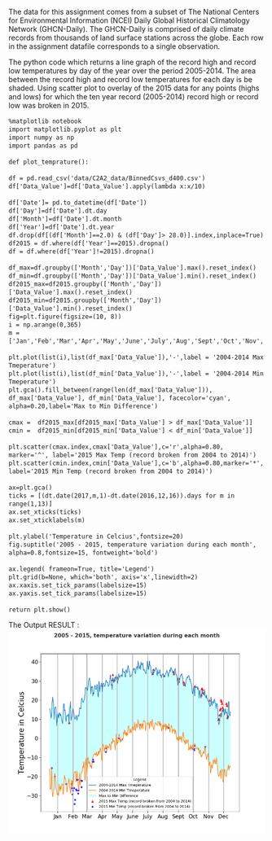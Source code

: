 The data for this assignment comes from a subset of The National Centers for Environmental Information (NCEI) Daily Global Historical
Climatology Network (GHCN-Daily). The GHCN-Daily is comprised of daily climate records from thousands of land surface stations across the globe. Each row in the assignment datafile corresponds to a single observation.

The python code which returns a line graph of the record high and record low temperatures by day of the year over the period 2005-2014. The area between the record high and record low temperatures for each day is be shaded. Using scatter plot to overlay of the 2015 data for any points (highs and lows) for which the ten year record (2005-2014) record high or record low was broken in 2015.


    %matplotlib notebook
    import matplotlib.pyplot as plt
    import numpy as np
    import pandas as pd

    def plot_temprature():

    df = pd.read_csv('data/C2A2_data/BinnedCsvs_d400.csv')
    df['Data_Value']=df['Data_Value'].apply(lambda x:x/10)
    
    df['Date']= pd.to_datetime(df['Date'])
    df['Day']=df['Date'].dt.day
    df['Month']=df['Date'].dt.month
    df['Year']=df['Date'].dt.year
    df.drop(df[(df['Month']==2.0) & (df['Day']> 28.0)].index,inplace=True)
    df2015 = df.where(df['Year']==2015).dropna()
    df = df.where(df['Year']!=2015).dropna()

    df_max=df.groupby(['Month','Day'])['Data_Value'].max().reset_index()
    df_min=df.groupby(['Month','Day'])['Data_Value'].min().reset_index()
    df2015_max=df2015.groupby(['Month','Day'])['Data_Value'].max().reset_index()
    df2015_min=df2015.groupby(['Month','Day'])['Data_Value'].min().reset_index()
    fig=plt.figure(figsize=(10, 8))
    i = np.arange(0,365)
    m = ['Jan','Feb','Mar','Apr','May','June','July','Aug','Sept','Oct','Nov','Dec']
    
    plt.plot(list(i),list(df_max['Data_Value']),'-',label = '2004-2014 Max Tmeperature')
    plt.plot(list(i),list(df_min['Data_Value']),'-',label = '2004-2014 Min Tmeperature')
    plt.gca().fill_between(range(len(df_max['Data_Value'])), df_max['Data_Value'], df_min['Data_Value'], facecolor='cyan', alpha=0.20,label='Max to Min Difference')
    
    cmax =  df2015_max[df2015_max['Data_Value'] > df_max['Data_Value']]
    cmin =  df2015_min[df2015_min['Data_Value'] < df_min['Data_Value']]
    
    plt.scatter(cmax.index,cmax['Data_Value'],c='r',alpha=0.80, marker='^', label='2015 Max Temp (record broken from 2004 to 2014)')
    plt.scatter(cmin.index,cmin['Data_Value'],c='b',alpha=0.80,marker='*', label='2015 Min Temp (record broken from 2004 to 2014)')
    
    ax=plt.gca()
    ticks = [(dt.date(2017,m,1)-dt.date(2016,12,16)).days for m in range(1,13)]
    ax.set_xticks(ticks)
    ax.set_xticklabels(m)
    
    plt.ylabel('Temperature in Celcius',fontsize=20)
    fig.suptitle('2005 - 2015, temperature variation during each month', alpha=0.8,fontsize=15, fontweight='bold')
 
    ax.legend( frameon=True, title='Legend')
    plt.grid(b=None, which='both', axis='x',linewidth=2)
    ax.xaxis.set_tick_params(labelsize=15)
    ax.yaxis.set_tick_params(labelsize=15)
    
    return plt.show()



The Output RESULT :
![](Images/Project2.png)
